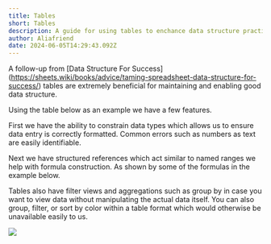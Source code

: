```yaml
---
title: Tables
short: Tables
description: A guide for using tables to enchance data structure practices
author: Aliafriend
date: 2024-06-05T14:29:43.092Z
---
```

A follow-up from \[Data Structure For Success](https://sheets.wiki/books/advice/taming-spreadsheet-data-structure-for-success/) tables are extremely beneficial for maintaining and enabling good data structure.

Using the table below as an example we have a few features.

First we have the ability to constrain data types which allows us to ensure data entry is correctly formatted. Common errors such as numbers as text are easily identifiable. 

Next we have structured references which act similar to named ranges we help with formula construction. As shown by some of the formulas in the example below.

Tables also have filter views and aggregations such as group by in case you want to view data without manipulating the actual data itself. You can also group, filter, or sort by color within a table format which would otherwise be unavailable easily to us.



![](/static/img/tableexample.png)
